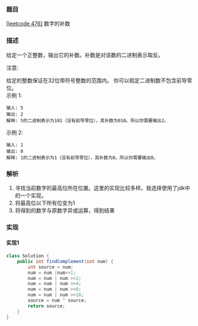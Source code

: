 ### 题目

[[leetcode 476]](https://leetcode-cn.com/problems/number-complement/solution/c-ji-suan-gao-wei-jian-dan-wei-yun-suan-by-da-li-w/) 数字的补数

### 描述

给定一个正整数，输出它的补数。补数是对该数的二进制表示取反。

注意:

给定的整数保证在32位带符号整数的范围内。
你可以假定二进制数不包含前导零位。  
示例 1:
````
输入: 5
输出: 2
解释: 5的二进制表示为101（没有前导零位），其补数为010。所以你需要输出2。
````
示例 2:
````
输入: 1
输出: 0
解释: 1的二进制表示为1（没有前导零位），其补数为0。所以你需要输出0。
````
### 解析

1. 寻找当前数字的最高位所在位置。这里的实现比较多样。我选择使用了jdk中的一个实现。
2. 将最高位以下所有位变为1
3. 将得到的数字与原数字异或运算，得到结果

### 实现

#### 实现1

```java
class Solution {
    public int findComplement(int num) {
        int source = num;
        num = num |num>>1;
        num = num | num >>2;
        num = num | num >>4;
        num = num | num >>8;
        num = num | num >>16;
        source = num ^ source;
        return source;
    }
}
``` 